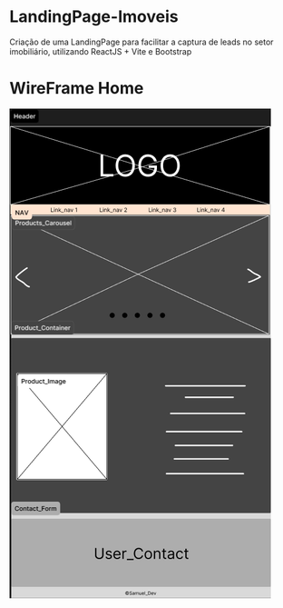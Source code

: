 # LandingPage-Imoveis
Criação de uma LandingPage para facilitar a captura de leads no setor imobiliário, utilizando ReactJS + Vite e Bootstrap
# WireFrame Home
![alt text](image.png)